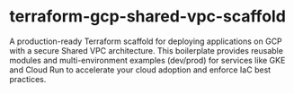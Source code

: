 # terraform-gcp-shared-vpc-scaffold
A production-ready Terraform scaffold for deploying applications on GCP with a secure Shared VPC architecture. This boilerplate provides reusable modules and multi-environment examples (dev/prod) for services like GKE and Cloud Run to accelerate your cloud adoption and enforce IaC best practices.
